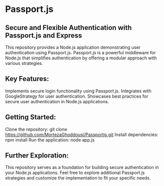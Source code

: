 # Passport.js

## Secure and Flexible Authentication with Passport.js and Express

This repository provides a Node.js application demonstrating user authentication using Passport.js. Passport.js is a powerful middleware for Node.js that simplifies authentication by offering a modular approach with various strategies.

## Key Features:

Implements secure login functionality using Passport.js.
Integrates with GoogleStrategy for user authentication.
Showcases best practices for secure user authentication in Node.js applications.

## Getting Started:

Clone the repository: git clone https://github.com/MortezaGhoddousi/Passportjs.git
Install dependencies: npm install
Run the application: node app.js

## Further Exploration:

This repository serves as a foundation for building secure authentication in your Node.js applications. Feel free to explore additional Passport.js strategies and customize the implementation to fit your specific needs.
